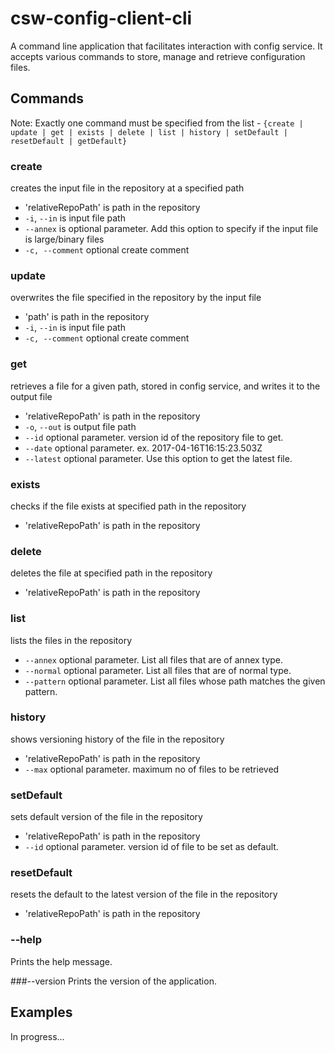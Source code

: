 # csw-config-client-cli

A command line application that facilitates interaction with config service. It accepts various commands to store, manage and retrieve configuration files.

## Commands

Note: Exactly one command must be specified from the list - `{create | update | get | exists | delete | list | history | setDefault | resetDefault | getDefault}`

### create
creates the input file in the repository at a specified path

 * 'relativeRepoPath' is path in the repository
 * `-i`, `--in` is input file path
 * `--annex` is optional parameter. Add this option to specify if the input file is large/binary files
 * `-c, --comment` optional create comment
 
### update
overwrites the file specified in the repository by the input file

 * 'path' is path in the repository
 * `-i`, `--in` is input file path
 * `-c, --comment` optional create comment
 
### get
retrieves a file for a given path, stored in config service, and writes it to the output file

 * 'relativeRepoPath' is path in the repository
 * `-o`, `--out` is output file path
 * `--id` optional parameter. version id of the repository file to get.
 * `--date` optional parameter. ex. 2017-04-16T16:15:23.503Z
 * `--latest` optional parameter. Use this option to get the latest file.

### exists
checks if the file exists at specified path in the repository

 * 'relativeRepoPath' is path in the repository

### delete
deletes the file at specified path in the repository

 * 'relativeRepoPath' is path in the repository

### list
lists the files in the repository

 * `--annex` optional parameter. List all files that are of annex type. 
 * `--normal` optional parameter. List all files that are of normal type. 
 * `--pattern` optional parameter. List all files whose path matches the given pattern. 

### history
shows versioning history of the file in the repository

 * 'relativeRepoPath' is path in the repository
 * `--max` optional parameter. maximum no of files to be retrieved
 
### setDefault
sets default version of the file in the repository

 * 'relativeRepoPath' is path in the repository
 * `--id` optional parameter. version id of file to be set as default.
 
### resetDefault
resets the default to the latest version of the file in the repository

 * 'relativeRepoPath' is path in the repository

### --help 
Prints the help message.

###--version 
Prints the version of the application.

## Examples

In progress...
